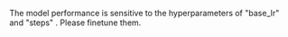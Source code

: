 The model performance is sensitive to the hyperparameters of "base_lr" and "steps" . Please finetune them.
